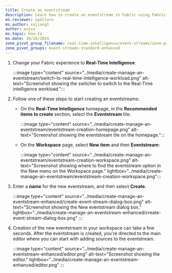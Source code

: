 ```yaml
---
title: Create an eventstream
description: Learn how to create an eventstream in Fabric using Fabric Real-Time intelligence workload.
ms.reviewer: spelluru
ms.author: xujiang1
author: xujxu
ms.topic: how-to
ms.date: 10/26/2024
zone_pivot_group_filename: real-time-intelligence/event-streams/zone-pivot-groups.json
zone_pivot_groups: event-streams-standard-enhanced
---
```


1. Change your Fabric experience to **Real-Time Intelligence**.

    :::image type="content" source="../media/create-manage-an-eventstream/switch-to-real-time-intelligence-workload.png" alt-text="Screenshot showing the switcher to switch to the Real-Time intelligence workload.":::
1. Follow one of these steps to start creating an eventstreams:

   - On the **Real-Time Intelligence** homepage, in the **Recommended items to create** section, select the **Eventstream** tile:

       :::image type="content" source="../media/create-manage-an-eventstream/eventstream-creation-homepage.png" alt-text="Screenshot showing the eventstream tile on the homepage.":::
   - On the **Workspace** page, select **New item** and then **Eventstream**:

       :::image type="content" source="../media/create-manage-an-eventstream/eventstream-creation-workspace.png" alt-text="Screenshot showing where to find the eventstream option in the New menu on the Workspace page." lightbox="../media/create-manage-an-eventstream/eventstream-creation-workspace.png":::
1. Enter a **name** for the new eventstream, and then select **Create**. 

    :::image type="content" source="../media/create-manage-an-eventstream-enhanced/create-event-stream-dialog-box.png" alt-text="Screenshot showing the New eventstream dialog box." lightbox="../media/create-manage-an-eventstream-enhanced/create-event-stream-dialog-box.png" :::
1. Creation of the new eventstream in your workspace can take a few seconds. After the eventstream is created, you're directed to the main editor where you can start with adding sources to the eventstream. 

   :::image type="content" source="../media/create-manage-an-eventstream-enhanced/editor.png" alt-text="Screenshot showing the editor." lightbox="../media/create-manage-an-eventstream-enhanced/editor.png" :::